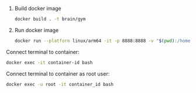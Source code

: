1. Build docker image
   ```bash
   docker build . -t brain/gym
   ```

2. Run docker image
   ```bash
   docker run --platform linux/arm64 -it -p 8888:8888 -v "$(pwd):/home/jovyan" brain/gym
   ```
   
Connect terminal to container:
```bash
docker exec -it container-id bash
```

Connect terminal to container as root user:
```bash
docker exec -u root -it container_id bash
```
